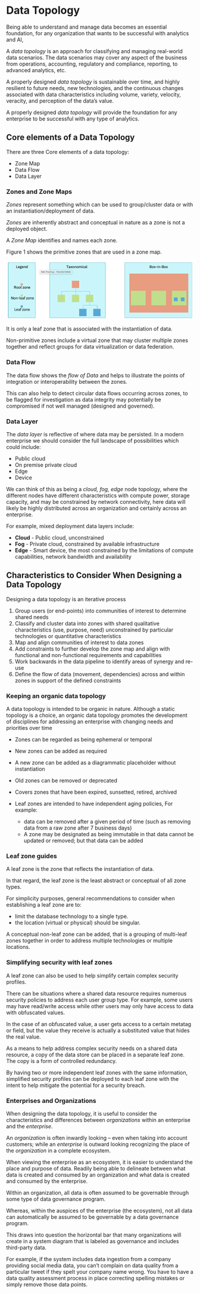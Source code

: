# Data Topology

Being able to understand and manage data becomes an essential foundation, for any organization that wants to be successful with analytics and AI,

A *data topology* is an approach for classifying and managing real-world data scenarios. The data scenarios may cover any aspect of the business
 from  operations, accounting, regulatory and compliance, reporting, to advanced analytics, etc.

A properly designed *data topology* is sustainable over time, and highly resilient to future needs, new technologies, and the continuous changes
 associated with data characteristics including volume, variety, velocity, veracity, and perception of the data’s value.

A properly designed *data topology* will provide the foundation for any enterprise to be successful with any type of analytics.

## Core elements of a Data Topology

There are three Core elements of a data topology:

- Zone Map
- Data Flow
- Data Layer

### Zones and Zone Maps

*Zones* represent something which can be used to group/cluster data or with an instantiation/deployment of data.

*Zones* are inherently abstract and conceptual in nature as a zone is not a deployed object.

A *Zone Map* identifies and names each zone.

Figure 1 shows the primitive zones that are used in a zone map.

![Data topology zone](./images/dtzones.png)

It is only a leaf zone that is associated with the instantiation of data.

Non-primitive zones include a virtual zone that may cluster multiple zones together and 
reflect groups for data virtualization or data federation.

### Data Flow

The data flow shows the *flow of Data* and helps
to illustrate the points of integration or interoperability between the zones.  

This can also help to detect circular data flows occurring across zones, to be flagged for 
investigation as data integrity may potentially be compromised if not well managed (designed and governed).

### Data Layer

The *data layer* is reflective of where data may be persisted. In a modern enterprise we should consider the full landscape of possibilities which could include:

- Public cloud
- On premise private cloud
- Edge
- Device

We can think of this as being a *cloud, fog, edge*  node topology, where the different nodes have different characteristics with compute power, storage capacity, 
and may be constrained by network connectivity, here data will likely be highly distributed across an organization and certainly across an enterprise.
  
For example, mixed deployment data layers include:

- **Cloud** - Public cloud, unconstrained
- **Fog** - Private cloud, constrained by available infrastructure
- **Edge** - Smart device, the most constrained by the limitations of compute capabilities, network bandwidth and availability

## Characteristics to Consider When Designing a Data Topology

Designing a data topology is an iterative process

1. Group users (or end-points) into communities of interest to determine shared needs
1. Classify and cluster data into zones with shared qualitative characteristics (use, purpose, need) unconstrained by particular technologies or quantitative characteristics
1. Map and align communities of interest to data zones
1. Add constraints to further develop the zone map and align with functional and non-functional requirements and capabilities
1. Work backwards in the data pipeline to identify areas of synergy and re-use
1. Define the flow of data (movement, dependencies) across and within zones in support of the defined constraints

### Keeping an organic data topology

A data topology is intended to be organic in nature. Although a static topology is a choice, an organic data topology promotes the development 
of disciplines for addressing an enterprise with changing needs and priorities over time

* Zones can be regarded as being ephemeral or temporal
* New zones can be added as required
* A new zone can be added as a diagrammatic placeholder without instantiation
* Old zones can be removed or deprecated
* Covers zones that have been expired, sunsetted, retired, archived
* Leaf zones are intended to have independent aging policies, For example:

  * data can be removed after a given period of time (such as removing data from a raw zone after 7 business days)
  * A zone may be designated as being immutable in that data cannot be updated or removed; but that data can be added

### Leaf zone guides

A leaf zone is the zone that reflects the instantiation of data.

In that regard, the leaf zone is the least abstract or conceptual of all zone types.

For simplicity purposes, general recommendations to consider when establishing a leaf zone are to:

* limit the database technology to a single type.
* the location (virtual or physical) should be singular.

A conceptual non-leaf zone can be added, that is a grouping of multi-leaf zones together in order to address multiple technologies or multiple locations.

### Simplifying security with leaf zones

A leaf zone can also be used to help simplify certain complex security profiles.

There can be situations where a shared data resource requires numerous security policies to address each user group type.
For example, some users may have read/write access while other users may only have access to data with obfuscated values.

In the case of an obfuscated value, a user gets access to a certain metatag or field, but the value they receive is actually a substituted value that hides the real value.

As a means to help address complex security needs on a shared data resource, a copy of the data store can be placed in a separate leaf zone. The copy is a form of controlled redundancy.

By having two or more independent leaf zones with the same information, simplified security profiles can be deployed to each leaf zone with the intent to help mitigate the potential for a security breach.

### Enterprises and Organizations

When designing the data topology, it is useful to consider the characteristics and differences between *organizations* within an enterprise and the *enterprise*.

An *organization* is often inwardly looking – even when taking into account customers; while an *enterprise* is outward looking recognizing the place of the *organization* in a complete ecosystem.

When viewing the enterprise as an ecosystem, it is easier to understand the place and purpose of data. Readily being able to delineate between what data is created and consumed by an organization and what data is created and consumed by the enterprise.

Within an organization, all data is often assumed to be governable through some type of data governance program.

Whereas, within the auspices of the enterprise (the ecosystem), not all data can automatically be assumed to be governable by a data governance program.

This draws into question the horizontal bar that many organizations will create in a system diagram that is labeled as governance and includes third-party data.

For example, if the system includes data ingestion from a company providing social media data, you can’t complain on data quality from a particular tweet if they spelt your company name wrong. You have to have a data quality assessment process in place correcting spelling mistakes or simply remove those data points.
